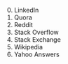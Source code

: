  0. LinkedIn
 0. Quora
 0. Reddit
 0. Stack Overflow
 0. Stack Exchange
 0. Wikipedia
 0. Yahoo Answers
